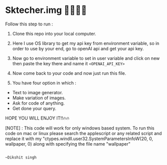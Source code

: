 # Sktecher.img 🧑‍🏭🧑‍🏭

Follow this step to run : 
1. Clone this repo into your local computer.
2. Here I use OS library to get my api key from environment variable, so in order to use by your end, go to openAI api and get your api key.
3. Now go to environment variable to set in user variable and click on new then paste the key there and name it ```<OPENAI_API_KEY>```
4. Now come back to your code and now just run this file.
 
5. You have four option in which :
 <ul>
 <li>Text to image generator.</li>
 <li>Make variation of images.</li>
 <li>Ask for code of anything.</li>
 <li>Get done your query.</li>
 </ul>

HOPE YOU WILL ENJOY IT!!🔥🔥

[NOTE] : This code will work for only windows based system. To run this code on mac or linux please search the applescript or any related script and replace it with my "ctypes.windll.user32.SystemParametersInfoW(20, 0, wallpaper, 0) along with specifying the file name "wallpaper"


                                                                                                ~Dikshit singh
